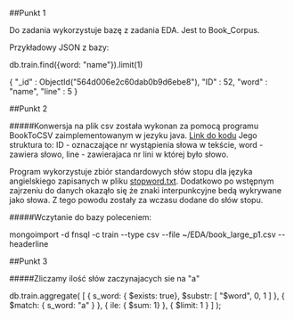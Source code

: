 ##Punkt 1

Do zadania wykorzystuje bazę z zadania EDA. Jest to Book_Corpus.

Przykładowy JSON z bazy:

db.train.find({word: "name"}).limit(1)

{ "_id" : ObjectId("564d006e2c60dab0b9d6ebe8"), "ID" : 52, "word" : "name", "line" : 5 }

##Punkt 2

#####Konwersja na plik csv została wykonan za pomocą programu BookToCSV zaimplementowanym w jezyku java. [Link do kodu](https://github.com/rjasinski/nosql/blob/master/EDA/BookToCSV.java)
Jego struktura to: ID - oznaczające nr wystąpienia słowa w tekście, word - zawiera słowo, line - zawierajaca nr lini w której było słowo.

Program wykorzystuje zbiór standardowych słów stopu dla języka angielskiego zapisanych w pliku [stopword.txt](https://github.com/rjasinski/nosql/blob/master/EDA/stopword.txt). Dodatkowo po wstępnym zajrzeniu do danych okaząło się że znaki interpunkcyjne bedą wykrywane jako słowa. Z tego powodu zostały za wczasu dodane do słów stopu.

#####Wczytanie do bazy poleceniem:

mongoimport -d fnsql -c train --type csv --file ~/EDA/book_large_p1.csv --headerline

##Punkt 3

#####Zliczamy ilość słów zaczynajacych sie na "a"

db.train.aggregate(
  [
  { s_word: { $exists: true}, $substr: [ "$word", 0, 1 ] },
  { $match: { s_word: "a" } },
  { ile: { $sum: 1} },
  { $limit: 1 }
  ]
  );
